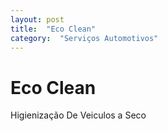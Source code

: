 ```yaml
---
layout: post
title:  "Eco Clean"
category:  "Serviços Automotivos"
---
```


# Eco Clean

Higienização De Veiculos a Seco
